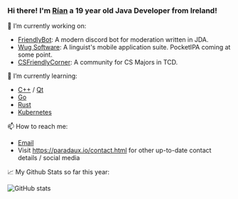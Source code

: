 ### Hi there! I'm [Rían](https://paradaux.io) a 19 year old Java Developer from Ireland!

🔭 I’m currently working on:

[//]: # (Currently shelved projects: WebAsmSim, Airtable4j)
  - [FriendlyBot](https://github.com/ParadauxIO/FriendlyBot): A modern discord bot for moderation written in JDA.
  - [Wug Software](https://wug.software): A linguist's mobile application suite. PocketIPA coming at some point. 
  - [CSFriendlyCorner](https://csfriendlycorner.com): A community for CS Majors in TCD.

🌱 I’m currently learning: 

[//]: # (Previously learning: Vue.js, Flutter)
  
  - [C++](https://en.wikipedia.org/wiki/C%2B%2B) / [Qt](https://qt.io/) 
  - [Go](https://golang.org)
  - [Rust](https://www.rust-lang.org/)
  - [Kubernetes](https://kubernetes.io/)

📫 How to reach me: 
  - [Email](mailto:rian@errity.ie)
  - Visit https://paradaux.io/contact.html for other up-to-date contact details / social media

📈 My Github Stats so far this year: 

  ![GitHub stats](https://github-readme-stats.vercel.app/api?username=ParadauxIO&show_icons=true&theme=prussian)
  
